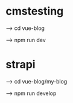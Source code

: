 # cmstesting


--> cd vue-blog

--> npm run dev


# strapi
--> cd vue-blog/my-blog

--> npm run develop
